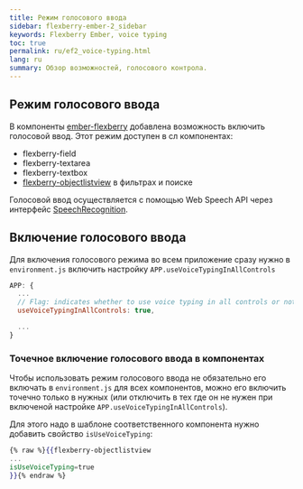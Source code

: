 ```yaml
---
title: Режим голосового ввода
sidebar: flexberry-ember-2_sidebar
keywords: Flexberry Ember, voice typing
toc: true
permalink: ru/ef2_voice-typing.html
lang: ru
summary: Обзор возможностей, голосового контрола.
---
```


## Режим голосового ввода

В компоненты [ember-flexberry](https://flexberry.github.io/ru/ef3_landing_page.html) добавлена возможность включить голосовой ввод.
Этот режим доступен в сл компонентах:

* flexberry-field
* flexberry-textarea
* flexberry-textbox
* [flexberry-objectlistview](https://flexberry.github.io/ru/efd2_object-list-view.html) в фильтрах и поиске

Голосовой ввод осуществляется с помощью Web Speech API через интерфейс [SpeechRecognition](https://developer.mozilla.org/en-US/docs/Web/API/SpeechRecognition).

## Включение голосового ввода

Для включения голосового режима во всем приложение сразу нужно в `environment.js` включить настройку `APP.useVoiceTypingInAllControls`

```javascript
APP: {
  ...
  // Flag: indicates whether to use voice typing in all controls or not.
  useVoiceTypingInAllControls: true,

  ...
}
```
### Точечное включение голосового ввода в компонентах

Чтобы использовать режим голосового ввода не обязательно его включать в `environment.js` для всех компонентов, можно его включить точечно только в нужных (или отключить в тех где он не нужен при включеной настройке `APP.useVoiceTypingInAllControls`).

Для этого надо в шаблоне соответственного компонента нужно добавить свойство `isUseVoiceTyping`:

```hbs
{% raw %}{{flexberry-objectlistview
...
isUseVoiceTyping=true
}}{% endraw %}
```
